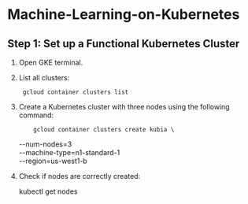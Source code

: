 # Machine-Learning-on-Kubernetes
##  **Step 1: Set up a Functional Kubernetes Cluster**
1. Open GKE terminal.
2. List all clusters:

        gcloud container clusters list
    
4. Create a Kubernetes cluster with three nodes using the following command:
   
           gcloud container clusters create kubia \
    --num-nodes=3 \
    --machine-type=n1-standard-1 \
    --region=us-west1-b        
5. Check if nodes are correctly created:
   
   kubectl get nodes

   
